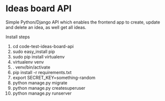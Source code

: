 # Ideas board API
Simple Python/Django API which enables the frontend app to create, update and delete an idea, as well get all ideas.

Install steps
1. cd code-test-ideas-board-api
2. sudo easy_install pip
3. sudo pip install virtualenv
4. virtualenv venv
5. . venv/bin/activate
6. pip install -r requirements.txt
7. export SECRET_KEY=something-random
8. python manage.py migrate
9. python manage.py createsuperuser
10. python manage.py runserver
